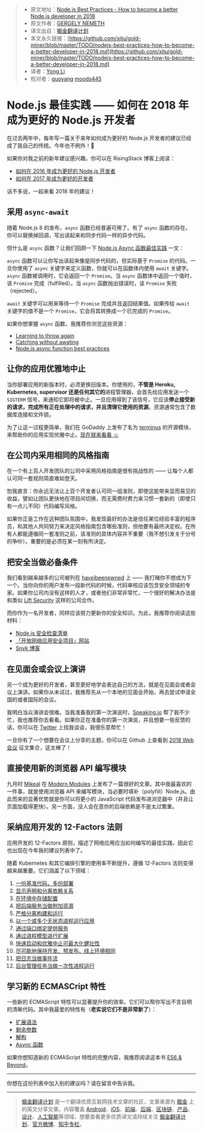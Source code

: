 > * 原文地址：[Node.js Best Practices - How to become a better Node.js developer in 2018](https://nemethgergely.com/nodejs-best-practices-how-to-become-a-better-developer-in-2018/)
> * 原文作者：[GERGELY NEMETH](https://nemethgergely.com/)
> * 译文出自：[掘金翻译计划](https://github.com/xitu/gold-miner)
> * 本文永久链接：[https://github.com/xitu/gold-miner/blob/master/TODO/nodejs-best-practices-how-to-become-a-better-developer-in-2018.md](https://github.com/xitu/gold-miner/blob/master/TODO/nodejs-best-practices-how-to-become-a-better-developer-in-2018.md)
> * 译者：[Yong Li](https://github.com/NeilLi1992)
> * 校对者：[guoyang](https://github.com/gy134340) [moods445](https://github.com/moods445)

# Node.js 最佳实践 —— 如何在 2018 年成为更好的 Node.js 开发者

在过去两年中，每年写一篇关于来年如何成为更好的 Node.js 开发者的建议已经成了我自己的传统。今年也不例外！🤗

如果你对我之前的新年建议感兴趣，你可以在 RisingStack 博客上阅读：

* [如何在 2016 年成为更好的 Node.js 开发者](https://blog.risingstack.com/how-to-become-a-better-node-js-developer-in-2016/)
* [如何在 2017 年成为更好的开发者](https://blog.risingstack.com/node-js-best-practices-2017/)

话不多说，一起来看 2018 年的建议！

## 采用 `async-await`

随着 Node.js 8 的发布，`async` 函数已经普遍可用了。有了 `async` 函数的存在，你可以替换掉回调，写出读起来和同步代码一样的异步代码。

但什么是 `async` 函数？让我们回顾一下 [Node.js Async 函数最佳实践](https://nemethgergely.com/async-function-best-practices/) 一文：

`async` 函数可以让你写出读起来像是同步代码的，但实际基于 `Promise` 的代码。一旦你使用了 `async` 关键字来定义函数，你就可以在函数体内使用 `await` 关键字。`async` 函数被调用时，它会返回一个 `Promise`。当 `async` 函数体中返回一个值时，该 `Promise` 完成（fulfilled）。当 `async` 函数抛出错误时，该 `Promise` 失败（rejected）。

`await` 关键字可以用来等待一个 `Promise` 完成并且返回结果值。如果传给 `await` 关键字的值不是一个 `Promise`，它会将其转换成一个已完成的 `Promise`。

如果你想掌握 `async` 函数，我推荐你浏览这些资源：

* [Learning to throw again](https://hueniverse.com/learning-to-throw-again-79b498504d28)
* [Catching without awating](https://hueniverse.com/catching-without-awaiting-b2cb7df45790)
* [Node.js async function best practices](https://nemethgergely.com/async-function-best-practices/)

## 让你的应用优雅地中止

当你部署应用的新版本时，必须更换旧版本。你使用的，**不管是 Heroku, Kubernetes, supervisor 还是任何其它的**进程管理器，会首先给应用发送一个 `SIGTERM` 信号，来通知它即将被中止。一旦应用得到了该信号，它应该**停止接受新的请求，完成所有正在处理中的请求，并且清理它使用的资源**。资源通常包含了数据库连接和文件锁。

为了让这一过程更简单，我们在 GoDaddy 上发布了名为 [terminus](https://github.com/godaddy/terminus) 的开源模块，来帮助你的应用实现优雅中止。[现在就来看看 ☺️](https://github.com/godaddy/terminus)

## 在公司内采用相同的风格指南

在一个有上百人开发团队的公司中采用风格指南是很有挑战性的 —— 让每个人都认可同一套规则简直难如登天。

恕我直言：你永远无法让上百个开发者认可同一组准则，即使这能带来显而易见的收益，譬如让团队更快地在项目间切换，而无需费时费力来习惯一套新的（即使只有一点儿不同）代码编写风格。

如果你正是工作在这种团队氛围中，我发现最好的办法是信任某位经验丰富的程序员，和其他人共同努力来决定风格指南包含哪些准则，但他要有最终决定权。在所有人都能遵循同一套准则之前，该准则的具体内容并不重要（我不想引发关于分号的争吵）。重要的是必须在某一刻有所决定。

## 把安全当做必备条件

我们看到越来越多的公司被列在 [haveibeenpwned](https://haveibeenpwned.com/) 上 —— 我打赌你不想成为下一个。当你向你的用户发布一段新代码的时候，代码审核应该包含安全领域的专家。如果你公司内没有这样的人才，或者他们非常非常忙，一个很好的解决办法是和类似 [Lift Security](https://liftsecurity.io/reviews/) 这样的公司合作。

而你作为一名开发者，同样应该努力更新你的安全知识。为此，我推荐你阅读这些材料：

* [Node.js 安全检查清单](https://blog.risingstack.com/node-js-security-checklist/)
* [「开放网络应用安全项目」网站](https://www.owasp.org/index.php/Main_Page)
* [Snyk 博客](https://snyk.io/blog/)

## 在见面会或会议上演讲

另一个成为更好的开发者，甚至更好地学会表达自己的方法，就是在见面会或者会议上演讲。如果你从未试过，我推荐先从一个本地的见面会开始，再去尝试申请全国的或者国际的会议。

我明白当众演讲会很难。当我准备我的第一次演说时，[Speaking.io](http://speaking.io/) 帮了我不少忙，我也推荐你去看看。如果你正在准备你的第一次演说，并且想要一些反馈的话，你可以在 [Twitter](https://twitter.com/nthgergo) 上找我谈谈，我很乐意帮忙！

一旦你有了一个想要在会议上分享的主题，你可以在 Github 上查看到 [2018 Web 会议](https://github.com/asciidisco/web-conferences-2018/blob/master/README.md) 征文集合，这太棒了！

## 直接使用新的浏览器 API 编写模块

九月时 [Mikeal](https://medium.com/@mikeal) 在 [Modern Modules](https://medium.com/@mikeal/modern-modules-d99b6867b8f1) 上发布了一篇很好的文章。其中我最喜欢的一件事，就是使用浏览器 API 来编写模块，当必要时填补（polyfill）Node.js。由此而来的显著优势就是你可以将更小的 JavaScript 代码发布进浏览器中（并且让页面加载得更快）。另一方面，没人会在意你的后端依赖是不是太过繁重。

## 采纳应用开发的 12-Factors 法则

应用开发的 12-Factors 原则，描述了网络应用应当如何编写的最佳实践，因此它也出现在今年我的建议列表中了。

随着 Kubernetes 和其它编排引擎的使用率不断提升，遵循 12-Factors 法则变得越来越重要。它们涵盖了以下领域：

1. [一份基准代码，多份部署](http://12factor.net/codebase)
2. [显示声明和分离依赖关系](http://12factor.net/dependencies)
3. [在环境中存储配置](http://12factor.net/config)
4. [把后端服务当做附加资源](http://12factor.net/backing-services)
5. [严格分离构建和运行](http://12factor.net/build-release-run)
6. [以一个或多个无状态进程运行应用](http://12factor.net/processes)
7. [通过端口绑定提供服务](http://12factor.net/port-binding)
8. [通过进程模型进行扩展](http://12factor.net/concurrency)
9. [快速启动和优雅中止可最大化健壮性](http://12factor.net/disposability)
10. [尽可能地保持开发、预发布、线上环境相同](http://12factor.net/dev-prod-parity)
11. [把日志当做事件流](http://12factor.net/logs)
12. [后台管理任务当做一次性进程运行](http://12factor.net/admin-processes)

## 学习新的 ECMASCript 特性

一些新的 ECMAScript 特性可以显著提升你的效率。它们可以帮你写出不言自明的清晰代码。其中我最爱的特性有（**老实说它们不是非常新了**）：

* [扩展语法](https://developer.mozilla.org/en-US/docs/Web/JavaScript/Reference/Operators/Spread_operator)
* [剩余参数](https://developer.mozilla.org/en-US/docs/Web/JavaScript/Reference/Functions/rest_parameters)
* [解构](https://developer.mozilla.org/en-US/docs/Web/JavaScript/Reference/Operators/Destructuring_assignment)
* [Async 函数](https://developer.mozilla.org/en-US/docs/Web/JavaScript/Reference/Statements/async_function)

如果你想知道新的 ECMAScript 特性的完整内容，我推荐阅读这本书 [ES6 & Beyond](https://github.com/getify/You-Dont-Know-JS/blob/master/es6%20&%20beyond/README.md#you-dont-know-js-es6--beyond)。

* * *

你想在这份列表中加入别的建议吗？请在留言中告诉我。


---

> [掘金翻译计划](https://github.com/xitu/gold-miner) 是一个翻译优质互联网技术文章的社区，文章来源为 [掘金](https://juejin.im) 上的英文分享文章。内容覆盖 [Android](https://github.com/xitu/gold-miner#android)、[iOS](https://github.com/xitu/gold-miner#ios)、[前端](https://github.com/xitu/gold-miner#前端)、[后端](https://github.com/xitu/gold-miner#后端)、[区块链](https://github.com/xitu/gold-miner#区块链)、[产品](https://github.com/xitu/gold-miner#产品)、[设计](https://github.com/xitu/gold-miner#设计)、[人工智能](https://github.com/xitu/gold-miner#人工智能)等领域，想要查看更多优质译文请持续关注 [掘金翻译计划](https://github.com/xitu/gold-miner)、[官方微博](http://weibo.com/juejinfanyi)、[知乎专栏](https://zhuanlan.zhihu.com/juejinfanyi)。
